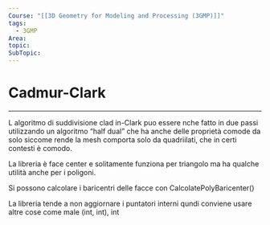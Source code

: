 ```yaml
---
Course: "[[3D Geometry for Modeling and Processing (3GMP)]]"
tags:
  - 3GMP
Area: 
topic: 
SubTopic: 
---
```


# Cadmur-Clark
---



L algoritmo di suddivisione clad in-Clark puo essere nche fatto in due passi utilizzando un algoritmo “half dual” che ha anche delle proprietà comode da solo siccome rende la mesh comporta solo da quadriilati, che in certi contesti è comodo.

La libreria è face center e solitamente funziona per triangolo ma ha qualche utilità anche per i poligoni.

Si possono calcolare i baricentri delle facce con CalcolatePolyBaricenter()


La libreria tende a non aggiornare i puntatori interni qundi conviene usare altre cose come male (int, int), int
